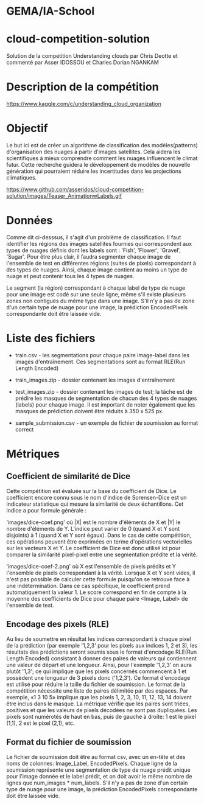 # GEMA/IA-School

# cloud-competition-solution
 Solution de la competition Understanding clouds par Chris Deotte et commenté par Asser IDOSSOU et Charles Dorian NGANKAM

# Description de la compétition
https://www.kaggle.com/c/understanding_cloud_organization

# Objectif
Le but ici est de créer un algorithme de classification des modèles(patterns) d'organisation des nuages à partir d'images satellites. Cela aidera les scientifiques à mieux comprendre comment les nuages influencent le climat futur. Cette recherche guidera le développement de modèles de nouvelle génération qui pourraient réduire les incertitudes dans les projections climatiques.

https://www.github.com/asseridos/cloud-competition-solution/images/Teaser_AnimationwLabels.gif

# Données
Comme dit ci-desssus, il s'agit d'un problème de classification. Il faut identifier les régions des images satellites fournies qui correspondent aux types de nuages définis dont les labels sont : 'Fish', 'Flower', 'Gravel', 'Sugar'. Pour être plus clair, il faudra segmenter chaque image de l'ensemble de test en différentes régions (suites de pixels) correspondant à des types de nuages. Ainsi, chaque image contient au moins un type de nuage et peut contenir tous les 4 types de nuages.

Le segment (la région) correspondant à chaque label de type de nuage pour une image est codé sur une seule ligne, même s'il existe plusieurs zones non contiguës du même type dans une image. S'il n'y a pas de zone d'un certain type de nuage pour une image, la prédiction EncodedPixels correspondante doit être laissée vide.

# Liste des fichiers
- train.csv - les segmentations pour chaque paire image-label dans les images d'entraînement. Ces segmentations sont au format RLE(Run Length Encoded)

- train_images.zip - dossier contenant les images d'entraînement

- test_images.zip - dossier contenant les images de test; la tâche est de prédire les masques de segmentation de chacun des 4 types de nuages (labels) pour chaque image. Il est important de noter également que les masques de prédiction doivent être réduits à 350 x 525 px.

- sample_submission.csv - un exemple de fichier de soumission au format correct

# Métriques
## Coefficient de similarité de Dice
Cette compétition est évaluée sur la base du coefficient de Dice.
Le coefficient encore connu sous le nom d'indice de Sorensen-Dice est un indicateur statistique qui mesure la similarité de deux échantillons. Cet indice a pour formule générale :

'images/dice-coef.png'
où |X| est le nombre d'éléments de X et |Y| le nombre d'éléments de Y. L'indice peut varier de 0 (quand X et Y sont disjoints) à 1 (quand X et Y sont égaux).
Dans le cas de cette compétition, ces opérations peuvent être exprimées en terme d'opérations vectorielles sur les vecteurs X et Y. Le coefficient de Dice est donc utilisé ici pour comparer la similarité pixel-pixel entre une segmentation prédite et la vérité.

'images/dice-coef-2.png'
où X est l'ensemble de pixels prédits et Y l'ensemble de pixels correspondant à la vérité. Lorsque X et Y sont vides, il n'est pas possible de calculer cette formule  puisqu'on se retrouve face à une indétermination. Dans ce cas spécifique, le coefficient prend automatiquement la valeur 1. Le score correspond en fin de compte à la moyenne des coefficients de Dice pour chaque paire <Image, Label> de l'ensemble de test.

## Encodage des pixels (RLE)
Au lieu de soumettre en résultat les indices correspondant à chaque pixel de la prédiction (par exemple '1,2,3' pour les pixels aux indices 1, 2 et 3), les résultats des prédictions seront soumis sous le format d'encodage RLE(Run Length Encoded) consistant à donner des paires de valeurs qui contiennent une valeur de départ et une longueur. Ainsi, pour l'exemple '1,2,3' on aura plutôt '1,3'; ce qui implique que les pixels concernés commencent à 1 et possèdent une longueur de 3 pixels donc ('1,2,3'). Ce format d'encodage est utilisé pour réduire la taille du fichier de soumission.
Le format de la compétition nécessite une liste de paires délimitée par des espaces. Par exemple, «1 3 10 5» implique que les pixels 1, 2, 3, 10, 11, 12, 13, 14 doivent être inclus dans le masque. La métrique vérifie que les paires sont triées, positives et que les valeurs de pixels décodées ne sont pas dupliquées. Les pixels sont numérotés de haut en bas, puis de gauche à droite: 1 est le pixel (1,1), 2 est le pixel (2,1), etc.

## Format du fichier de soumission
Le fichier de soumission doit être au format csv, avec un en-tête et des noms de colonnes: Image_Label, EncodedPixels. Chaque ligne de la soumission représente une segmentation de type de nuage prédit unique pour l'image donnée et le label prédit, et on doit avoir le même nombre de lignes que num_images * num_labels. S'il n'y a pas de zone d'un certain type de nuage pour une image, la prédiction EncodedPixels correspondante doit être laissée vide.
